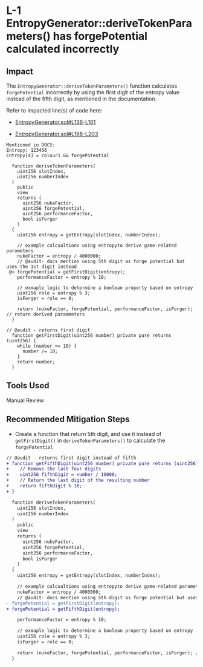 # L-1 EntropyGenerator::deriveTokenParameters() has forgePotential calculated incorrectly

## Impact

The `EntropyGenerator::deriveTokenParameters()` function calculates `forgePotential` incorrectly by using the first digit of the entropy value instead of the fifth digit, as mentioned in the documentation.

Refer to impacted line(s) of code here:

- [EntropyGenerator.sol#L136-L161](https://github.com/code-423n4/2024-07-traitforge/blob/279b2887e3d38bc219a05d332cbcb0655b2dc644/contracts/EntropyGenerator/EntropyGenerator.sol#L136-L161)

- [EntropyGenerator.sol#L198-L203](https://github.com/code-423n4/2024-07-traitforge/blob/279b2887e3d38bc219a05d332cbcb0655b2dc644/contracts/EntropyGenerator/EntropyGenerator.sol#L198-L203)

```text
Mentioned in DOCS:
Entropy: 123456
Entropy[4] = colour1 && forgePotential
```

```solidity
  function deriveTokenParameters(
    uint256 slotIndex,
    uint256 numberIndex
  )
    public
    view
    returns (
      uint256 nukeFactor,
      uint256 forgePotential,
      uint256 performanceFactor,
      bool isForger
    )
  {
    uint256 entropy = getEntropy(slotIndex, numberIndex);

    // example calcualtions using entropyto derive game-related parameters
    nukeFactor = entropy / 4000000;
    // @audit- docs mention using 5th digit as forge potential but uses the 1st digit instead
 @> forgePotential = getFirstDigit(entropy);
    performanceFactor = entropy % 10;

    // exmaple logic to determine a boolean property based on entropy
    uint256 role = entropy % 3;
    isForger = role == 0;

    return (nukeFactor, forgePotential, performanceFactor, isForger); // return derived parammeters
  }
```

```
// @audit - returns first digit
  function getFirstDigit(uint256 number) private pure returns (uint256) {
    while (number >= 10) {
      number /= 10;
    }
    return number;
  }
```

## Tools Used

Manual Review

## Recommended Mitigation Steps

- Create a function that return 5th digit, and use it instead of `getFirstDigit()` in `deriveTokenParameters()` to calculate the `forgePotential`

```diff
// @audit - returns first digit instead of fifth
+ function getFifthDigit(uint256 number) private pure returns (uint256) {
+    // Remove the last four digits
+    uint256 fifthDigit = number / 10000;
+    // Return the last digit of the resulting number
+    return fifthDigit % 10;
+ }
```

```diff
  function deriveTokenParameters(
    uint256 slotIndex,
    uint256 numberIndex
  )
    public
    view
    returns (
      uint256 nukeFactor,
      uint256 forgePotential,
      uint256 performanceFactor,
      bool isForger
    )
  {
    uint256 entropy = getEntropy(slotIndex, numberIndex);

    // example calcualtions using entropyto derive game-related parameters
    nukeFactor = entropy / 4000000;
    // @audit- docs mention using 5th digit as forge potential but uses the 1st digit instead
- forgePotential = getFirstDigit(entropy);
+ forgePotential = getFifthDigit(entropy);

    performanceFactor = entropy % 10;

    // exmaple logic to determine a boolean property based on entropy
    uint256 role = entropy % 3;
    isForger = role == 0;

    return (nukeFactor, forgePotential, performanceFactor, isForger); // return derived parammeters
  }
```
